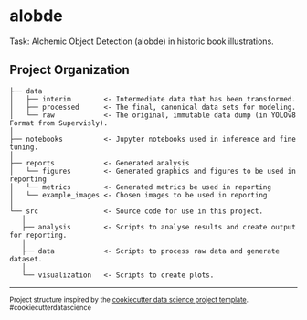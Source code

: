 alobde
==============================

Task: Alchemic Object Detection (alobde) in historic book illustrations.

Project Organization
------------

    ├── data
    │   ├── interim        <- Intermediate data that has been transformed.
    │   ├── processed      <- The final, canonical data sets for modeling.
    │   └── raw            <- The original, immutable data dump (in YOLOv8 Format from Supervisly).
    │
    ├── notebooks          <- Jupyter notebooks used in inference and fine tuning. 
    │
    ├── reports            <- Generated analysis
    │   └── figures        <- Generated graphics and figures to be used in reporting
    │   └── metrics        <- Generated metrics be used in reporting
    │   └── example_images <- Chosen images to be used in reporting
    │
    └── src                <- Source code for use in this project.
       │
       ├── analysis        <- Scripts to analyse results and create output for reporting. 
       │
       ├── data            <- Scripts to process raw data and generate dataset.
       │
       └── visualization   <- Scripts to create plots.
    



--------

<p><small>Project structure inspired by the <a target="_blank" href="https://drivendata.github.io/cookiecutter-data-science/">cookiecutter data science project template</a>. #cookiecutterdatascience</small></p>
